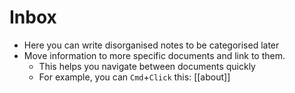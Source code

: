# Inbox

- Here you can write disorganised notes to be categorised later
- Move information to more specific documents and link to them.
  - This helps you navigate between documents quickly
  - For example, you can `Cmd`+`Click` this: [[about]]